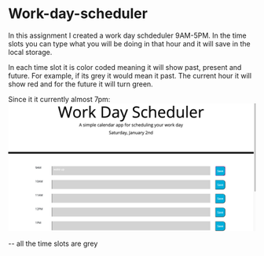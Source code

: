 # Work-day-scheduler

In this assignment I created a work day schdeduler 9AM-5PM. In the time slots you can type what you will be doing in that hour and it will save in the local storage. 

In each time slot it is color coded meaning it will show past, present and future. For example, if its grey it would mean it past. The current hour it will show red and for the future it will turn green. 

Since it it currently almost 7pm: 
![ Schedule ](./screenshot-work.png)

-- all the time slots are grey